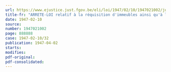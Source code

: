 ```yaml
---
url: https://www.ejustice.just.fgov.be/eli/loi/1947/02/10/1947021002/justel
title-fr: "ARRETE-LOI relatif à la réquisition d'immeubles ainsi qu'à la réquisition et à la réservation du matériel et des matériaux, pour cause d'utilité publique"
date: 1947-02-10
source:
number: 1947021002
page: 888888
case: 1947-02-10/32
publication: 1947-04-02
starts:
modifies:
pdf-original:
pdf-consolidated:
---
```


